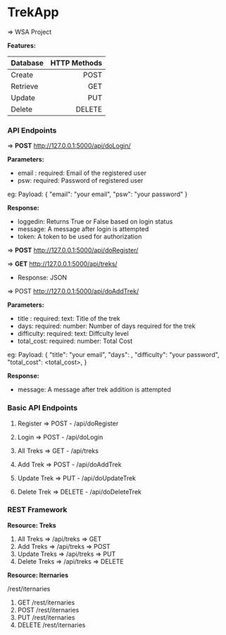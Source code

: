 # TrekApp
 => WSA Project

<!-- travelapi.txt -->

**Features:**
 
| Database | HTTP Methods|
|:---------|------: 	 |
| Create   | POST   	 |
| Retrieve | GET   	 |
| Update   | PUT    	 |
| Delete   | DELETE 	 |		
	
	
### API Endpoints

=> **POST** http://127.0.0.1:5000/api/doLogin/

**Parameters:**

- email : required: Email of the registered user
- psw: required: Password of registered user

eg: Payload:
{
	"email": "your email",
	"psw": "your password"
}

**Response:**

- loggedin: Returns True or False based on login status
- message: A message after login is attempted
- token: A token to be used for authorization

=> **POST** http://127.0.0.1:5000/api/doRegister/

=> **GET** http://127.0.0.1:5000/api/treks/
- Response: JSON

=> POST http://127.0.0.1:5000/api/doAddTrek/

**Parameters:**

- title : required: text: Title of the trek
- days: required: number: Number of days required for the trek
- difficulty: required: text: Diffculty level
- total_cost: required: number: Total Cost

eg: Payload:
{
	"title": "your email",
	"days": <days>,
	"difficulty": "your password",
	"total_cost": <total_cost>,
}
  
**Response:**
	
- message: A message after trek addition is attempted

	
### Basic API Endpoints

1. Register => POST - /api/doRegister

2. Login => POST - /api/doLogin

3. All Treks => GET - /api/treks

4. Add Trek => POST - /api/doAddTrek

5. Update Trek => PUT - /api/doUpdateTrek

6. Delete Trek => DELETE - /api/doDeleteTrek


### REST Framework

**Resource: Treks**

1. All Treks => /api/treks => GET
2. Add Treks => /api/treks => POST
3. Update Treks => /api/treks => PUT
4. Delete Treks => /api/treks => DELETE


**Resource: Iternaries**

/rest/iternaries

1. GET /rest/iternaries
2. POST /rest/iternaries
3. PUT /rest/iternaries
4. DELETE /rest/iternaries
